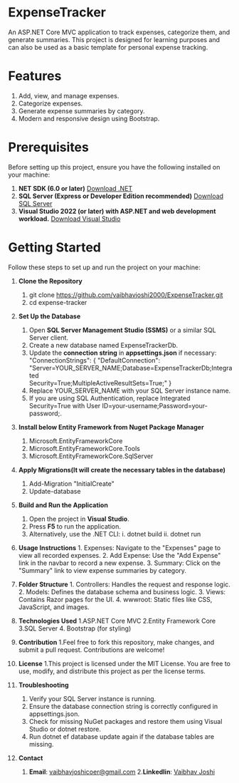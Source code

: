 # ExpenseTracker

An ASP.NET Core MVC application to track expenses, categorize them, and generate summaries. This project is designed for learning purposes and can also be used as a basic template for personal expense tracking.

# Features
   1. Add, view, and manage expenses.
   2. Categorize expenses.
   3. Generate expense summaries by category.
   4. Modern and responsive design using Bootstrap.

# Prerequisites
Before setting up this project, ensure you have the following installed on your machine:
1. **NET SDK (6.0 or later)**
   [Download .NET](https://dotnet.microsoft.com/download)
2. **SQL Server (Express or Developer Edition recommended)**
   [Download SQL Server](https://www.microsoft.com/en-in/sql-server/sql-server-downloads)
3. **Visual Studio 2022 (or later) with ASP.NET and web development workload.**
   [Download Visual Studio](https://visualstudio.microsoft.com/)

# Getting Started
Follow these steps to set up and run the project on your machine:
1. **Clone the Repository**
      1. git clone https://github.com/vaibhavjoshi2000/ExpenseTracker.git
      2. cd expense-tracker
2. **Set Up the Database**
      1. Open **SQL Server Management Studio (SSMS)** or a similar SQL Server client.
      2. Create a new database named ExpenseTrackerDb.
      3. Update the **connection string** in **appsettings.json** if necessary:
       "ConnectionStrings": {
          "DefaultConnection": "Server=YOUR_SERVER_NAME;Database=ExpenseTrackerDb;Integrated    
            Security=True;MultipleActiveResultSets=True;"
           }
      4. Replace YOUR_SERVER_NAME with your SQL Server instance name.
      5. If you are using SQL Authentication, replace Integrated Security=True with User ID=your-username;Password=your-   
          password;.   
3. **Install below Entity Framework from Nuget Package Manager**
      1. Microsoft.EntityFrameworkCore
      2. Microsoft.EntityFrameworkCore.Tools
      3. Microsoft.EntityFrameworkCore.SqlServer
4. **Apply Migrations(It will create the necessary tables in the database)**
     1. Add-Migration "InitialCreate"
     2. Update-database
5. **Build and Run the Application**
      1. Open the project in **Visual Studio**.
      2. Press **F5** to run the application.
      3. Alternatively, use the .NET CLI:
            i. dotnet build
            ii. dotnet run
6. **Usage Instructions**
         1. Expenses: Navigate to the "Expenses" page to view all recorded expenses.
         2.   Add Expense: Use the "Add Expense" link in the navbar to record a new expense.
         3.  Summary: Click on the "Summary" link to view expense summaries by category.

7. **Folder Structure**
          1. Controllers: Handles the request and response logic.
          2. Models: Defines the database schema and business logic.
          3. Views: Contains Razor pages for the UI.
          4. wwwroot: Static files like CSS, JavaScript, and images.

8. **Technologies Used**
        1.ASP.NET Core MVC
        2.Entity Framework Core
        3.SQL Server
        4. Bootstrap (for styling)

9. **Contribution**
         1.Feel free to fork this repository, make changes, and submit a pull request. Contributions are welcome!

10. **License**
      1.This project is licensed under the MIT License. You are free to use, modify, and distribute this project as per the           license terms.

11. **Troubleshooting**
       1. Verify your SQL Server instance is running.
       2. Ensure the database connection string is correctly configured in appsettings.json.
       3. Check for missing NuGet packages and restore them using Visual Studio or dotnet restore.
       4. Run dotnet ef database update again if the database tables are missing.
12. **Contact**
      1. **Email**: vaibhavjoshicoer@gmail.com
      2.**Linkedlin**: [Vaibhav Joshi](https://www.linkedin.com/in/vaibhav-joshi-702287185/)
   








